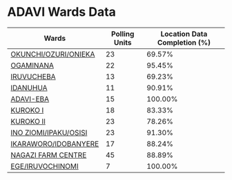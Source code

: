 
# ADAVI Wards Data

| Wards | Polling Units | Location Data Completion (%) |
| ---- | ----- | ------- |
| [OKUNCHI/OZURI/ONIEKA](./wards/5415-okunchi/ozuri/onieka) | 23 | 69.57% |
| [OGAMINANA](./wards/5416-ogaminana) | 22 | 95.45% |
| [IRUVUCHEBA](./wards/5417-iruvucheba) | 13 | 69.23% |
| [IDANUHUA](./wards/5418-idanuhua) | 11 | 90.91% |
| [ADAVI-EBA](./wards/5419-adavi-eba) | 15 | 100.00% |
| [KUROKO I](./wards/5420-kuroko-i) | 18 | 83.33% |
| [KUROKO II](./wards/5421-kuroko-ii) | 23 | 78.26% |
| [INO ZIOMI/IPAKU/OSISI](./wards/5422-ino-ziomi/ipaku/osisi) | 23 | 91.30% |
| [IKARAWORO/IDOBANYERE](./wards/5423-ikaraworo/idobanyere) | 17 | 88.24% |
| [NAGAZI FARM CENTRE](./wards/5424-nagazi-farm-centre) | 45 | 88.89% |
| [EGE/IRUVOCHINOMI](./wards/5425-ege/iruvochinomi) | 7 | 100.00% |




